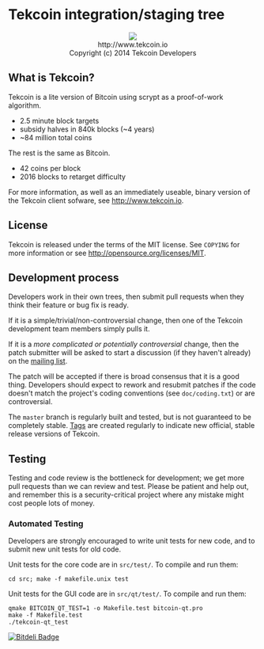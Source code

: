 Tekcoin integration/staging tree
================================
<p align="center">
<img src="http://www.stumpy.fr/wp-content/uploads/2014/02/TekCoin.jpg"></img>
<br/>
http://www.tekcoin.io
<br/>
Copyright (c) 2014 Tekcoin Developers
</p>



What is Tekcoin?
----------------

Tekcoin is a lite version of Bitcoin using scrypt as a proof-of-work algorithm.
 - 2.5 minute block targets
 - subsidy halves in 840k blocks (~4 years)
 - ~84 million total coins

The rest is the same as Bitcoin.
 - 42 coins per block
 - 2016 blocks to retarget difficulty

For more information, as well as an immediately useable, binary version of
the Tekcoin client sofware, see http://www.tekcoin.io.

License
-------

Tekcoin is released under the terms of the MIT license. See `COPYING` for more
information or see http://opensource.org/licenses/MIT.

Development process
-------------------

Developers work in their own trees, then submit pull requests when they think
their feature or bug fix is ready.

If it is a simple/trivial/non-controversial change, then one of the Tekcoin
development team members simply pulls it.

If it is a *more complicated or potentially controversial* change, then the patch
submitter will be asked to start a discussion (if they haven't already) on the
[mailing list](http://sourceforge.net/mailarchive/forum.php?forum_name=bitcoin-development).

The patch will be accepted if there is broad consensus that it is a good thing.
Developers should expect to rework and resubmit patches if the code doesn't
match the project's coding conventions (see `doc/coding.txt`) or are
controversial.

The `master` branch is regularly built and tested, but is not guaranteed to be
completely stable. [Tags](https://github.com/bitcoin/bitcoin/tags) are created
regularly to indicate new official, stable release versions of Tekcoin.

Testing
-------

Testing and code review is the bottleneck for development; we get more pull
requests than we can review and test. Please be patient and help out, and
remember this is a security-critical project where any mistake might cost people
lots of money.

### Automated Testing

Developers are strongly encouraged to write unit tests for new code, and to
submit new unit tests for old code.

Unit tests for the core code are in `src/test/`. To compile and run them:

    cd src; make -f makefile.unix test

Unit tests for the GUI code are in `src/qt/test/`. To compile and run them:

    qmake BITCOIN_QT_TEST=1 -o Makefile.test bitcoin-qt.pro
    make -f Makefile.test
    ./tekcoin-qt_test



[![Bitdeli Badge](https://d2weczhvl823v0.cloudfront.net/stumpyfr/tekcoin/trend.png)](https://bitdeli.com/free "Bitdeli Badge")

